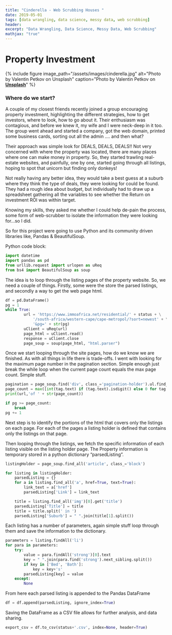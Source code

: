 ```yaml
---
title: "Cinderella - Web Scrubbing Houses "
date: 2019-05-01
tags: [data wrangling, data science, messy data, web scrubbing]
header:
excerpt: "Data Wrangling, Data Science, Messy Data, Web Scrubbing"
mathjax: "true"
---
```


# Property Investment

{% include figure image_path="/assets/images/cinderella.jpg" alt="Photo by Valentin Petkov on Unsplash" caption="Photo by Valentin Petkov on [**Unsplash**](https://unsplash.com)" %}

### Where do we start?
A couple of my closest friends recently joined a group encouraging property investment, highlighting the different strategies, how to get investors, where to look, how to go about it. Their enthusiasm was contagious, and before we knew it, my wife and I were neck-deep in it too. The group went ahead and started a company, got the web domain, printed some business cards, sorting out all the admin .... and then what?

Their approach was simple look for DEALS, DEALS, DEALS!! Not very concerned with where the property was located, there are many places where one can make money in property. So, they started trawling real-estate websites, and painfully, one by one, started going through all listings, hoping to spot that unicorn but finding only donkeys!

Not really having any better idea, they would take a best guess at a suburb where they think the type of deals, they were looking for could be found. They had a rough idea about budget, but individually had to draw up a spreadsheet gathering all the variables to see whether the Return on investment ROI was within target.

Knowing my skills, they asked me whether I could help de-pain the process, some form of web-scrubber to isolate the information they were looking for...so I did.


So for this project were going to use Python and its community driven libraries like, Pandas & BeautifulSoup.

Python code block:
```python
import datetime
import pandas as pd
from urllib.request import urlopen as uReq
from bs4 import BeautifulSoup as soup
```

The idea is to loop through the listing pages of the property website. So, we need a couple of things.
Firstly, some were the store the parsed listings, and secondly a way to get the web page html.
```python
df = pd.DataFrame()
pg = 1
while True:
        url = 'https://www.immoafrica.net/residential/' + status + \
            '/south-africa/western-cape/cape-metropol/?sort=newest' + \
            '&pg=' + str(pg)
        uClient = uReq(url)
        page_html = uClient.read()
        response = uClient.close
        page_soup = soup(page_html, "html.parser")
```

Once we start looping through the site pages, how do we know we are finished. As with all things in life there is trade-offs. I went with looking for the maximum page number in the pagination section. Simple enough just break the while loop when the current page count equals the max page count. Simple stuff.
```python
pagination = page_soup.find('div', class_='pagination-holder').ul.find_all("a")
page_count = max([int(tag.text) if (tag.text).isdigit() else 0 for tag in pagination])
print(url,'of ' + str(page_count))

if pg >= page_count:
    break
pg += 1
```

Next step is to identify the portions of the html that covers only the listings on each page. For each of the pages a listing holder is defined that contains only the listings on that page.

Then looping through the listings, we fetch the specific information of each listing visible on the listing holder page. The Property information is temporary stored in a python dictionary “parsedListing”.
```python
listingHolder = page_soup.find_all('article', class_='block')

for listing in listingHolder:
    parsedListing = {}
    for a in listing.find_all('a', href=True, text=True):
        link_text = a['href']
        parsedListing['Link'] = link_text

    title = listing.find_all('img')[0].get('title')
    parsedListing['Title'] = title
    title = title.split(' in ')
    parsedListing['Suburb'] = " ".join(title[1].split())

```

Each listing has a number of parameters, again simple stuff loop through them and save the information to the dictionary.
```python
parameters = listing.findAll('li')
for para in parameters:
    try:
        value = para.findAll('strong')[0].text
        key = " ".join(para.find('strong').next_sibling.split())
        if key in ['Bed', 'Bath']:
            key = key+'s'
        parsedListing[key] = value
    except:
        None

```

From here each parsed listing is appended to the Pandas DataFrame
```python
df = df.append(parsedListing, ignore_index=True)
```

Saving the DataFrame as a CSV file allows for further analysis, and data sharing.
```python
export_csv = df.to_csv(status+'.csv', index=None, header=True)
```

